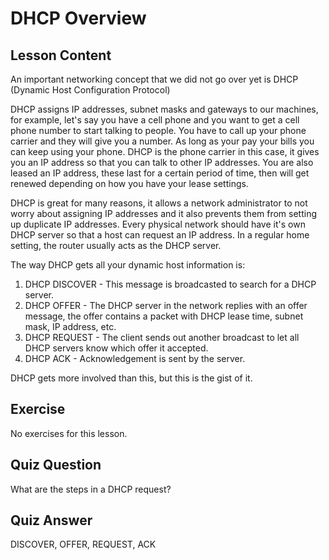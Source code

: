 # DHCP Overview

## Lesson Content

An important networking concept that we did not go over yet is DHCP (Dynamic Host Configuration Protocol)

DHCP assigns IP addresses, subnet masks and gateways to our machines, for example, let's say you have a cell phone and you want to get a cell phone number to start talking to people. You have to call up your phone carrier and they will give you a number. As long as your pay your bills you can keep using your phone. DHCP is the phone carrier in this case, it gives you an IP address so that you can talk to other IP addresses. You are also leased an IP address, these last for a certain period of time, then will get renewed depending on how you have your lease settings. 

DHCP is great for many reasons, it allows a network administrator to not worry about assigning IP addresses and it also prevents them from setting up duplicate IP addresses. Every physical network should have it's own DHCP server so that a host can request an IP address. In a regular home setting, the router usually acts as the DHCP server.

The way DHCP gets all your dynamic host information is:

<ol>
<li>DHCP DISCOVER - This message is broadcasted to search for a DHCP server.</li>
<li>DHCP OFFER - The DHCP server in the network replies with an offer message, the offer contains a packet with DHCP lease time, subnet mask, IP address, etc.</li>
<li>DHCP REQUEST - The client sends out another broadcast to let all DHCP servers know which offer it accepted.</li>
<li>DHCP ACK - Acknowledgement is sent by the server.</li>
</ol>

DHCP gets more involved than this, but this is the gist of it.

## Exercise

No exercises for this lesson.

## Quiz Question

What are the steps in a DHCP request? 

## Quiz Answer

DISCOVER, OFFER, REQUEST, ACK